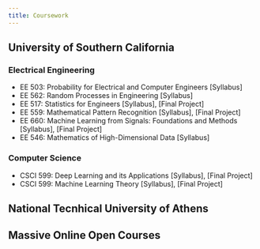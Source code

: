 ```yaml
---
title: Coursework
---
```


## University of Southern California
### Electrical Engineering
* EE 503: Probability for Electrical and Computer Engineers
[Syllabus] 
* EE 562: Random Processes in Engineering
[Syllabus] 
* EE 517: Statistics for Engineers
[Syllabus], [Final Project] 
* EE 559: Mathematical Pattern Recognition
[Syllabus], [Final Project]
* EE 660: Machine Learning from Signals: Foundations and Methods
[Syllabus], [Final Project] 
* EE 546: Mathematics of High-Dimensional Data
[Syllabus]

### Computer Science
* CSCI 599: Deep Learning and its Applications
[Syllabus], [Final Project] 
* CSCI 599: Machine Learning Theory
[Syllabus], [Final Project]

## National Tecnhical University of Athens

## Massive Online Open Courses
